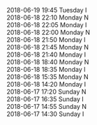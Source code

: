2018-06-19 19:45 Tuesday  I  
2018-06-18 22:10 Monday  N  
2018-06-18 22:05 Monday  I  
2018-06-18 22:00 Monday  N  
2018-06-18 21:50 Monday  I  
2018-06-18 21:45 Monday  N  
2018-06-18 21:40 Monday  I  
2018-06-18 18:40 Monday  N  
2018-06-18 18:35 Monday  I  
2018-06-18 15:35 Monday  N  
2018-06-18 14:20 Monday  I  
2018-06-17 17:20 Sunday  N  
2018-06-17 16:35 Sunday  I  
2018-06-17 14:55 Sunday  N  
2018-06-17 14:30 Sunday  I  
